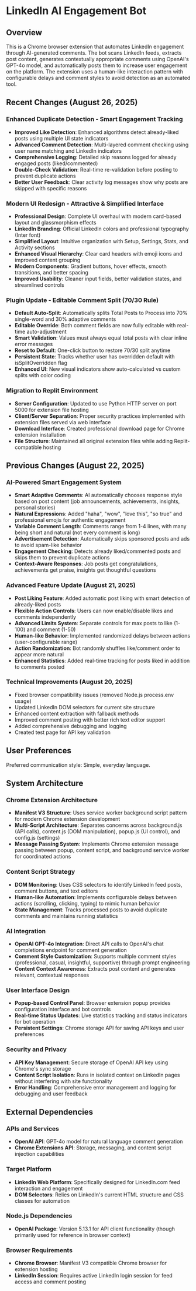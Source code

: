 # LinkedIn AI Engagement Bot

## Overview

This is a Chrome browser extension that automates LinkedIn engagement through AI-generated comments. The bot scans LinkedIn feeds, extracts post content, generates contextually appropriate comments using OpenAI's GPT-4o model, and automatically posts them to increase user engagement on the platform. The extension uses a human-like interaction pattern with configurable delays and comment styles to avoid detection as an automated tool.

## Recent Changes (August 26, 2025)

### Enhanced Duplicate Detection - Smart Engagement Tracking
- **Improved Like Detection**: Enhanced algorithms detect already-liked posts using multiple UI state indicators
- **Advanced Comment Detection**: Multi-layered comment checking using user name matching and LinkedIn indicators
- **Comprehensive Logging**: Detailed skip reasons logged for already engaged posts (liked/commented)
- **Double-Check Validation**: Real-time re-validation before posting to prevent duplicate actions
- **Better User Feedback**: Clear activity log messages show why posts are skipped with specific reasons

### Modern UI Redesign - Attractive & Simplified Interface
- **Professional Design**: Complete UI overhaul with modern card-based layout and glassmorphism effects
- **LinkedIn Branding**: Official LinkedIn colors and professional typography (Inter font)
- **Simplified Layout**: Intuitive organization with Setup, Settings, Stats, and Activity sections
- **Enhanced Visual Hierarchy**: Clear card headers with emoji icons and improved content grouping
- **Modern Components**: Gradient buttons, hover effects, smooth transitions, and better spacing
- **Improved Usability**: Cleaner input fields, better validation states, and streamlined controls

### Plugin Update - Editable Comment Split (70/30 Rule)
- **Default Auto-Split**: Automatically splits Total Posts to Process into 70% single-word and 30% adaptive comments  
- **Editable Override**: Both comment fields are now fully editable with real-time auto-adjustment
- **Smart Validation**: Values must always equal total posts with clear inline error messages
- **Reset to Default**: One-click button to restore 70/30 split anytime
- **Persistent State**: Tracks whether user has overridden default with isSplitOverridden flag
- **Enhanced UI**: New visual indicators show auto-calculated vs custom splits with color coding

### Migration to Replit Environment
- **Server Configuration**: Updated to use Python HTTP server on port 5000 for extension file hosting
- **Client/Server Separation**: Proper security practices implemented with extension files served via web interface
- **Download Interface**: Created professional download page for Chrome extension installation
- **File Structure**: Maintained all original extension files while adding Replit-compatible hosting

## Previous Changes (August 22, 2025)

### AI-Powered Smart Engagement System
- **Smart Adaptive Comments**: AI automatically chooses response style based on post content (job announcements, achievements, insights, personal stories)
- **Natural Expressions**: Added "haha", "wow", "love this", "so true" and professional emojis for authentic engagement
- **Variable Comment Length**: Comments range from 1-4 lines, with many being short and natural (not every comment is long)
- **Advertisement Detection**: Automatically skips sponsored posts and ads to avoid spam-like behavior
- **Engagement Checking**: Detects already liked/commented posts and skips them to prevent duplicate actions
- **Context-Aware Responses**: Job posts get congratulations, achievements get praise, insights get thoughtful questions

### Advanced Feature Update (August 21, 2025)
- **Post Liking Feature**: Added automatic post liking with smart detection of already-liked posts
- **Flexible Action Controls**: Users can now enable/disable likes and comments independently  
- **Advanced Limits System**: Separate controls for max posts to like (1-100) and comment (1-50)
- **Human-like Behavior**: Implemented randomized delays between actions (user-configurable range)
- **Action Randomization**: Bot randomly shuffles like/comment order to appear more natural
- **Enhanced Statistics**: Added real-time tracking for posts liked in addition to comments posted

### Technical Improvements (August 20, 2025)
- Fixed browser compatibility issues (removed Node.js process.env usage)
- Updated LinkedIn DOM selectors for current site structure  
- Enhanced content extraction with fallback methods
- Improved comment posting with better rich text editor support
- Added comprehensive debugging and logging
- Created test page for API key validation

## User Preferences

Preferred communication style: Simple, everyday language.

## System Architecture

### Chrome Extension Architecture
- **Manifest V3 Structure**: Uses service worker background script pattern for modern Chrome extension development
- **Multi-Script Architecture**: Separates concerns across background.js (API calls), content.js (DOM manipulation), popup.js (UI control), and config.js (settings)
- **Message Passing System**: Implements Chrome extension message passing between popup, content script, and background service worker for coordinated actions

### Content Script Strategy
- **DOM Monitoring**: Uses CSS selectors to identify LinkedIn feed posts, comment buttons, and text editors
- **Human-like Automation**: Implements configurable delays between actions (scrolling, clicking, typing) to mimic human behavior
- **State Management**: Tracks processed posts to avoid duplicate comments and maintains running statistics

### AI Integration
- **OpenAI GPT-4o Integration**: Direct API calls to OpenAI's chat completions endpoint for comment generation
- **Comment Style Customization**: Supports multiple comment styles (professional, casual, insightful, supportive) through prompt engineering
- **Content Context Awareness**: Extracts post content and generates relevant, contextual responses

### User Interface Design
- **Popup-based Control Panel**: Browser extension popup provides configuration interface and bot controls
- **Real-time Status Updates**: Live statistics tracking and status indicators for bot operation
- **Persistent Settings**: Chrome storage API for saving API keys and user preferences

### Security and Privacy
- **API Key Management**: Secure storage of OpenAI API key using Chrome's sync storage
- **Content Script Isolation**: Runs in isolated context on LinkedIn pages without interfering with site functionality
- **Error Handling**: Comprehensive error management and logging for debugging and user feedback

## External Dependencies

### APIs and Services
- **OpenAI API**: GPT-4o model for natural language comment generation
- **Chrome Extensions API**: Storage, messaging, and content script injection capabilities

### Target Platform
- **LinkedIn Web Platform**: Specifically designed for LinkedIn.com feed interaction and engagement
- **DOM Selectors**: Relies on LinkedIn's current HTML structure and CSS classes for automation

### Node.js Dependencies
- **OpenAI Package**: Version 5.13.1 for API client functionality (though primarily used for reference in browser context)

### Browser Requirements
- **Chrome Browser**: Manifest V3 compatible Chrome browser for extension hosting
- **LinkedIn Session**: Requires active LinkedIn login session for feed access and comment posting